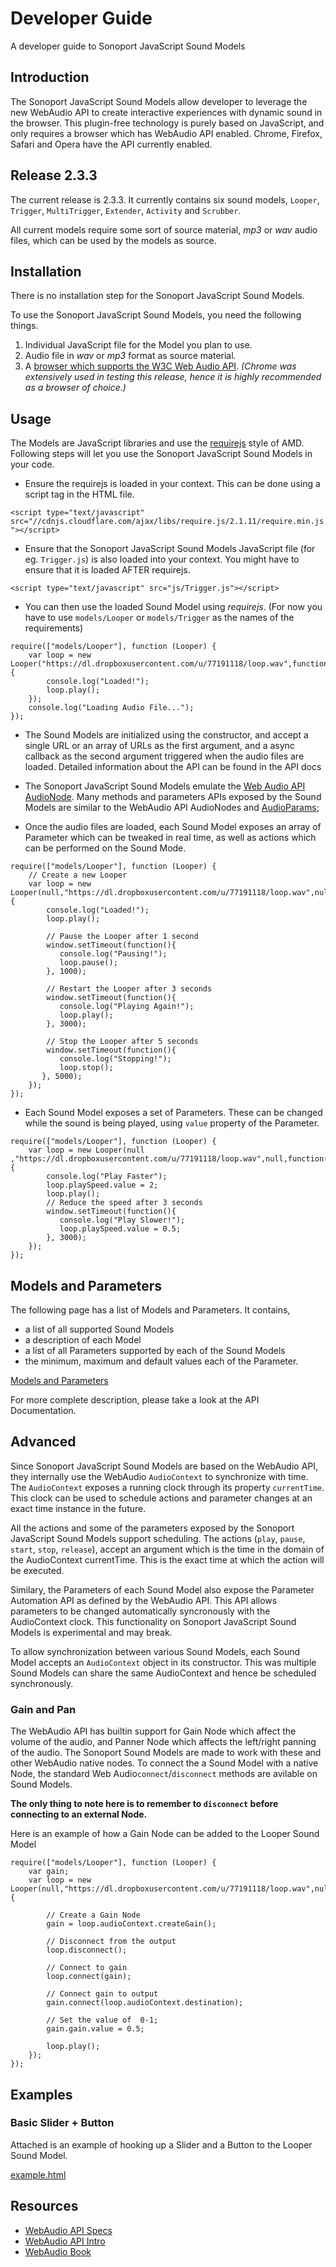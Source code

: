 # Developer Guide

A developer guide to Sonoport JavaScript Sound Models


## Introduction
The Sonoport JavaScript Sound Models allow developer to leverage the new WebAudio API to create interactive experiences with dynamic sound in the browser. This plugin-free technology is purely based on JavaScript, and only requires a browser which has WebAudio API enabled. Chrome, Firefox, Safari and Opera have the API currently enabled.

## Release 2.3.3
The current release is 2.3.3. It currently contains six sound models, `Looper`, `Trigger`,  `MultiTrigger`, `Extender`, `Activity` and `Scrubber`.

All current models require some sort of source material, _mp3_ or _wav_ audio files, which can be used by the models as source.

## Installation
There is no installation step for the Sonoport JavaScript Sound Models.

To use the Sonoport JavaScript Sound Models, you need the following things.

1. Individual JavaScript file for the Model you plan to use.
2. Audio file in _wav_ or _mp3_ format as source material.
3. A [browser which supports the W3C Web Audio API](http://caniuse.com/#feat=audio-api). _(Chrome was extensively used in testing this release, hence it is highly recommended as a browser of choice.)_


## Usage
The Models are JavaScript libraries and use the [requirejs](http://requirejs.org/) style of AMD. Following steps will let you use the  Sonoport JavaScript Sound Models in your code.

- Ensure the requirejs is loaded in your context. This can be done using a script tag in the HTML file.

`<script type="text/javascript" src="//cdnjs.cloudflare.com/ajax/libs/require.js/2.1.11/require.min.js"></script>`

- Ensure that the Sonoport JavaScript Sound Models JavaScript file (for eg. `Trigger.js`) is also loaded into your context. You might have to ensure that it is loaded AFTER requirejs.

`<script type="text/javascript" src="js/Trigger.js"></script>`

- You can then use the loaded Sound Model using _requirejs_. (For now you have to use `models/Looper` or `models/Trigger` as the names of the requirements)

```
require(["models/Looper"], function (Looper) {
    var loop = new Looper("https://dl.dropboxusercontent.com/u/77191118/loop.wav",function(){
        console.log("Loaded!");
        loop.play();
    });
    console.log("Loading Audio File...");
});
```

- The Sound Models are initialized using the constructor, and accept a single URL or an array of URLs as the first argument, and a async callback as the second argument triggered when the audio files are loaded. Detailed information about the API can be found in the API docs

- The Sonoport JavaScript Sound Models emulate the [Web Audio API AudioNode](http://webaudio.github.io/web-audio-api/#idl-def-AudioNode). Many methods and parameters APIs exposed by the Sound Models are similar to the WebAudio API AudioNodes and [AudioParams](http://webaudio.github.io/web-audio-api/#the-audioparam-interface);

- Once the audio files are loaded, each Sound Model exposes an array of Parameter which can be tweaked in real time, as well as actions which can be performed on the Sound Mode.

```
require(["models/Looper"], function (Looper) {
    // Create a new Looper
    var loop = new Looper(null,"https://dl.dropboxusercontent.com/u/77191118/loop.wav",null,function(){
        console.log("Loaded!");
        loop.play();

        // Pause the Looper after 1 second
        window.setTimeout(function(){
           console.log("Pausing!");
           loop.pause();
        }, 1000);

        // Restart the Looper after 3 seconds
        window.setTimeout(function(){
           console.log("Playing Again!");
           loop.play();
        }, 3000);

        // Stop the Looper after 5 seconds
        window.setTimeout(function(){
           console.log("Stopping!");
           loop.stop();
       }, 5000);
    });
});
```

- Each Sound Model exposes a set of Parameters. These can be changed while the sound is being played, using `value` property of the Parameter.

```
require(["models/Looper"], function (Looper) {
    var loop = new Looper(null ,"https://dl.dropboxusercontent.com/u/77191118/loop.wav",null,function(){
        console.log("Play Faster");
        loop.playSpeed.value = 2;
        loop.play();
        // Reduce the speed after 3 seconds
        window.setTimeout(function(){
           console.log("Play Slower!");
           loop.playSpeed.value = 0.5;
        }, 3000);
    });
});
```

## Models and Parameters

The following page has a list of Models and Parameters. It contains,

- a list of all supported Sound Models
- a description of each Model
- a list of all Parameters supported by each of the Sound Models
- the minimum, maximum and default values each of the Parameter.

[Models and Parameters](modelsjs.html)

For more complete description, please take a look at the API Documentation.

## Advanced

Since Sonoport JavaScript Sound Models are based on the WebAudio API, they internally use the WebAudio `AudioContext` to synchronize with time. The `AudioContext` exposes a running clock through its property `currentTime`. This clock can be used to schedule actions and parameter changes at an exact time instance in the future.

All the actions and some of the parameters exposed by the Sonoport JavaScript Sound Models support scheduling. The actions (`play`, `pause`, `start`, `stop`, `release`), accept an argument which is the time in the domain of the AudioContext currentTime. This is the exact time at which the action will be executed.

Similary, the Parameters of each Sound Model also expose the Parameter Automation API as defined by the WebAudio API. This API allows parameters to be changed automatically syncronously with the AudioContext clock. This functionality on Sonoport JavaScript Sound Models is experimental and may break.

To allow synchronization between various Sound Models, each Sound Model accepts an `AudioContext` object in its constructor. This was multiple Sound Models can share the same AudioContext and hence be scheduled synchronously.

### Gain and Pan

The WebAudio API has builtin support for Gain Node which affect the volume of the audio, and Panner Node which affects the left/right panning of the audio. The Sonoport Sound Models are made to work with these and other WebAudio native nodes. To connect the a Sound Model with a native Node, the standard Web Audio`connect`/`disconnect` methods are avilable on Sound Models.

__The only thing to note here is to remember to `disconnect` before connecting to an external Node.__

Here is an example of how a Gain Node can be added to the Looper Sound Model

```
require(["models/Looper"], function (Looper) {
    var gain;
    var loop = new Looper(null,"https://dl.dropboxusercontent.com/u/77191118/loop.wav",null,function(){

        // Create a Gain Node
        gain = loop.audioContext.createGain();

        // Disconnect from the output
        loop.disconnect();

        // Connect to gain
        loop.connect(gain);

        // Connect gain to output
        gain.connect(loop.audioContext.destination);

        // Set the value of  0-1;
        gain.gain.value = 0.5;

        loop.play();
    });
});

```

## Examples

### Basic Slider + Button

Attached is an example of hooking up a Slider and a Button to the Looper Sound Model.

[example.html](example.html)

## Resources
- [WebAudio API Specs](http://webaudio.github.io/web-audio-api/)
- [WebAudio API Intro](http://www.html5rocks.com/en/tutorials/webaudio/intro/)
- [WebAudio Book](http://chimera.labs.oreilly.com/books/1234000001552)
